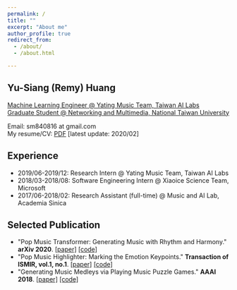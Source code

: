 ```yaml
---
permalink: /
title: ""
excerpt: "About me"
author_profile: true
redirect_from: 
  - /about/
  - /about.html

---
```


## Yu-Siang (Remy) Huang
[Machine Learning Engineer @ Yating Music Team, Taiwan AI Labs](https://ailabs.tw/) <br />
[Graduate Student @ Networking and Multimedia, National Taiwan University](https://www.inm.ntu.edu.tw/main.php) <br />

Email: sm840816 at gmail.com <br />
My resume/CV: [PDF](https://remyhuang.github.io/files/huang_cv.pdf) \[latest update: 2020/02\] <br />

## Experience
- 2019/06-2019/12: Research Intern @ Yating Music Team, Taiwan AI Labs
- 2018/03-2018/08: Software Engineering Intern @ Xiaoice Science Team, Microsoft
- 2017/06-2018/02: Research Assistant (full-time) @ Music and AI Lab, Academia Sinica 

## Selected Publication
- "Pop Music Transformer: Generating Music with Rhythm and Harmony." __arXiv 2020__. [\[paper\]](https://arxiv.org/abs/2002.00212) [\[code\]](https://github.com/YatingMusic/remi)
- "Pop Music Highlighter: Marking the Emotion Keypoints." __Transaction of ISMIR, vol.1, no.1__. [\[paper\]](https://transactions.ismir.net/articles/10.5334/tismir.14/) [\[code\]](https://github.com/remyhuang/pop-music-highlighter)
- "Generating Music Medleys via Playing Music Puzzle Games." __AAAI 2018__. [\[paper\]](https://aaai.org/ocs/index.php/AAAI/AAAI18/paper/view/16174) [\[code\]](https://github.com/remyhuang/music-puzzle-game)
